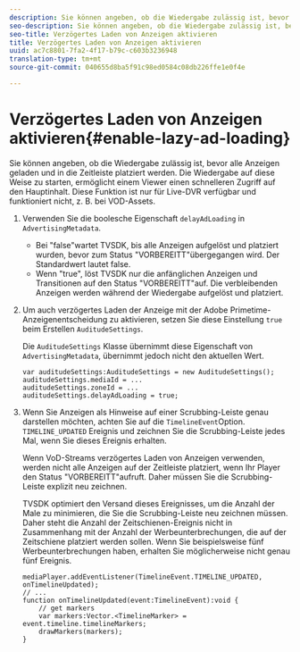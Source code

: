 ```yaml
---
description: Sie können angeben, ob die Wiedergabe zulässig ist, bevor alle Anzeigen geladen und in die Zeitleiste platziert werden. Die Wiedergabe auf diese Weise zu starten, ermöglicht einem Viewer einen schnelleren Zugriff auf den Hauptinhalt. Diese Funktion ist nur für Live-DVR verfügbar und funktioniert nicht, z. B. bei VOD-Assets.
seo-description: Sie können angeben, ob die Wiedergabe zulässig ist, bevor alle Anzeigen geladen und in die Zeitleiste platziert werden. Die Wiedergabe auf diese Weise zu starten, ermöglicht einem Viewer einen schnelleren Zugriff auf den Hauptinhalt. Diese Funktion ist nur für Live-DVR verfügbar und funktioniert nicht, z. B. bei VOD-Assets.
seo-title: Verzögertes Laden von Anzeigen aktivieren
title: Verzögertes Laden von Anzeigen aktivieren
uuid: ac7c8801-7fa2-4f17-b79c-c603b3236948
translation-type: tm+mt
source-git-commit: 040655d8ba5f91c98ed0584c08db226ffe1e0f4e

---
```



# Verzögertes Laden von Anzeigen aktivieren{#enable-lazy-ad-loading}

Sie können angeben, ob die Wiedergabe zulässig ist, bevor alle Anzeigen geladen und in die Zeitleiste platziert werden. Die Wiedergabe auf diese Weise zu starten, ermöglicht einem Viewer einen schnelleren Zugriff auf den Hauptinhalt. Diese Funktion ist nur für Live-DVR verfügbar und funktioniert nicht, z. B. bei VOD-Assets.

1. Verwenden Sie die boolesche Eigenschaft `delayAdLoading` in `AdvertisingMetadata`.

   * Bei &quot;false&quot;wartet TVSDK, bis alle Anzeigen aufgelöst und platziert wurden, bevor zum Status &quot;VORBEREITT&quot;übergegangen wird. Der Standardwert lautet false.
   * Wenn &quot;true&quot;, löst TVSDK nur die anfänglichen Anzeigen und Transitionen auf den Status &quot;VORBEREITT&quot;auf. Die verbleibenden Anzeigen werden während der Wiedergabe aufgelöst und platziert.

1. Um auch verzögertes Laden der Anzeige mit der Adobe Primetime-Anzeigenentscheidung zu aktivieren, setzen Sie diese Einstellung `true` beim Erstellen `AuditudeSettings`.

   Die `AuditudeSettings` Klasse übernimmt diese Eigenschaft von `AdvertisingMetadata`, übernimmt jedoch nicht den aktuellen Wert.

   ```
   var auditudeSettings:AuditudeSettings = new AuditudeSettings(); 
   auditudeSettings.mediaId = ... 
   auditudeSettings.zoneId = ... 
   auditudeSettings.delayAdLoading = true;
   ```

1. Wenn Sie Anzeigen als Hinweise auf einer Scrubbing-Leiste genau darstellen möchten, achten Sie auf die `TimelineEvent`Option. `TIMELINE_UPDATED` Ereignis und zeichnen Sie die Scrubbing-Leiste jedes Mal, wenn Sie dieses Ereignis erhalten.

   Wenn VoD-Streams verzögertes Laden von Anzeigen verwenden, werden nicht alle Anzeigen auf der Zeitleiste platziert, wenn Ihr Player den Status &quot;VORBEREITT&quot;aufruft. Daher müssen Sie die Scrubbing-Leiste explizit neu zeichnen.

   TVSDK optimiert den Versand dieses Ereignisses, um die Anzahl der Male zu minimieren, die Sie die Scrubbing-Leiste neu zeichnen müssen. Daher steht die Anzahl der Zeitschienen-Ereignis nicht in Zusammenhang mit der Anzahl der Werbeunterbrechungen, die auf der Zeitschiene platziert werden sollen. Wenn Sie beispielsweise fünf Werbeunterbrechungen haben, erhalten Sie möglicherweise nicht genau fünf Ereignis.

   ```
   mediaPlayer.addEventListener(TimelineEvent.TIMELINE_UPDATED, onTimelineUpdated); 
   // ... 
   function onTimelineUpdated(event:TimelineEvent):void { 
       // get markers 
       var markers:Vector.<TimelineMarker> = event.timeline.timelineMarkers; 
       drawMarkers(markers); 
   } 
   ```

